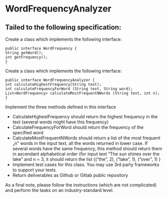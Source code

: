 # WordFrequencyAnalyzer
## Tailed to the following specification:

Create a class which implements the following interface:
```
public interface WordFrequency {
String getWord();
int getFrequency();
}
```
Create a class which implements the following interface:

```
public interface WordFrequencyAnalyzer {
int calculateHighestFrequency(String text);
int calculateFrequencyForWord (String text, String word);
List<WordFrequency> calculateMostFrequentNWords (String text, int n);
}
```

Implement the three methods defined in this interface
- CalculateHighestFrequency should return the highest frequency in the text (several
words might have this frequency)
- CalculateFrequencyForWord should return the frequency of the specified word
- CalculateMostFrequentNWords should return a list of the most frequent „n‟ words in
the input text, all the words returned in lower case. If several words have the same
frequency, this method should return them in ascendant alphabetical order (for input
text “The sun shines over the lake” and n = 3, it should return the list {(“the”, 2),
(“lake”, 1), (“over”, 1) }
- Implement test cases for this class. You may use 3rd party frameworks to support your
  tests.
- Return deliverables as Github or Gitlab public repository
  

As a final note, please follow the instructions (which are not complicated) and perform the
  tasks on an industry-standard level.
